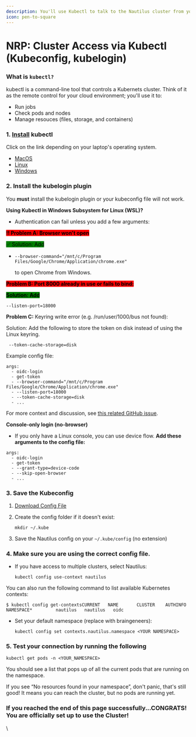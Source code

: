```yaml
---
description: You'll use Kubectl to talk to the Nautilus cluster from your computer.
icon: pen-to-square
---
```


# NRP: Cluster Access via Kubectl (Kubeconfig, kubelogin)

### What is `kubectl?`

kubectl is a command-line tool that controls a Kubernets cluster. Think of it as the remote control for your cloud environment; you'll use it to:&#x20;

* Run jobs
* Check pods and nodes
* Manage resouces (files, storage, and containers)

### 1. [Install](https://kubernetes.io/docs/tasks/tools/) kubectl

Click on the link depending on your laptop's operating system.&#x20;

* [MacOS](https://kubernetes.io/docs/tasks/tools/install-kubectl-macos/)
* [Linux](https://kubernetes.io/docs/tasks/tools/install-kubectl-linux/)
* [Windows](https://kubernetes.io/docs/tasks/tools/install-kubectl-windows/)

### 2. Install the kubelogin plugin

You **must** install the kubelogin plugin or your kubeconfig file will not work.

**Using Kubectl in Windows Subsystem for Linux (WSL)?**

* Authentication can fail unless you add a few arguments:

<mark style="background-color:red;">**‼️ Problem A: Browser won't open**</mark>

<mark style="background-color:green;">✅ Solution: Add</mark>

*   ```
    --browser-command="/mnt/c/Program Files/Google/Chrome/Application/chrome.exe"
    ```

    to open Chrome from Windows.

<mark style="background-color:red;">**Problem B: Port 8000 already in use or fails to bind:**</mark>&#x20;

<mark style="background-color:green;">**Solution: Add**</mark>&#x20;

```
--listen-port=18000
```

**Problem C:** Keyring write error (e.g. /run/user/1000/bus not found):&#x20;

Solution: Add the following to store the token on disk instead of using the Linux keyring.

```
 --token-cache-storage=disk
```

Example config file:

```
args:
  - oidc-login
  - get-token
  - --browser-command="/mnt/c/Program Files/Google/Chrome/Application/chrome.exe"
  - --listen-port=18000
  - --token-cache-storage=disk
  - ...
```

For more context and discussion, see [this related GitHub issue](https://github.com/int128/kubelogin/issues/535).

**Console-only login (no-browser)**

* If you only have a Linux console, you can use device flow. **Add these arguments to the config file:**

```
args:
  - oidc-login
  - get-token
  - --grant-type=device-code
  - --skip-open-browser
  - ...
```

### 3. Save the Kubeconfig&#x20;

1. [Download Config File](https://nrp.ai/config)
2.  Create the config folder if it doesn't exist:

    ```
    mkdir ~/.kube
    ```
3. Save the Nautilus config on your  `~/.kube/config` (no extension)

### 4. Make sure you are using the correct config file.

*   If you have access to multiple clusters, select Nautilus:&#x20;

    ```
    kubectl config use-context nautilus
    ```

You can also run the following command to list available Kubernetes contexts:

```
$ kubectl config get-contextsCURRENT   NAME       CLUSTER    AUTHINFO   NAMESPACE*         nautilus   nautilus   oidc
```

*   Set your default namespace (replace with braingeneers):&#x20;

    ```
    kubectl config set contexts.nautilus.namespace <YOUR NAMESPACE>
    ```

### 5. Test your connection by running the following

```
kubectl get pods -n <YOUR_NAMESPACE>
```

You should see a list that pops up of all the current pods that are running on the namespace.&#x20;

If you see “No resources found in your namespace”, don't panic, that's still good! It means you can reach the cluster, but no pods are running yet.

### If you reached the end of this page successfully...CONGRATS! You are officially set up to use the Cluster!

\



